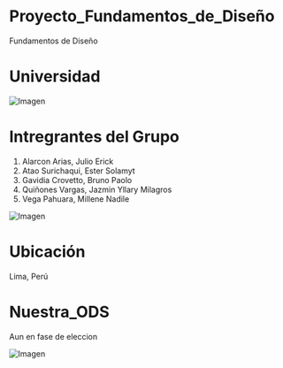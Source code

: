 # Proyecto_Fundamentos_de_Diseño

Fundamentos de Diseño

# Universidad

![Imagen](https://semanadelcannabis.cayetano.edu.pe/assets/img/logo-upch.png)

# Intregrantes del Grupo

1. Alarcon Arias, Julio Erick
2. Atao Surichaqui, Ester Solamyt
3. Gavidia Crovetto, Bruno Paolo
4. Quiñones Vargas, Jazmin Yllary Milagros
5. Vega Pahuara, Millene Nadile

![Imagen](C:\Git_fdd_prueba\Archivos_de_FDD\Imagenes\Foto_integrantes_FDD.jpg)

# Ubicación

Lima, Perú

# Nuestra_ODS

Aun en fase de eleccion

![Imagen](https://www.parlamentoandino.org/images/servicios/informacion/ODS.jpg)